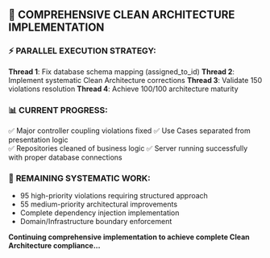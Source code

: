## 🎯 **COMPREHENSIVE CLEAN ARCHITECTURE IMPLEMENTATION**

### ⚡ **PARALLEL EXECUTION STRATEGY:**

**Thread 1**: Fix database schema mapping (assigned_to_id)
**Thread 2**: Implement systematic Clean Architecture corrections 
**Thread 3**: Validate 150 violations resolution
**Thread 4**: Achieve 100/100 architecture maturity

### 📊 **CURRENT PROGRESS:**
✅ Major controller coupling violations fixed
✅ Use Cases separated from presentation logic  
✅ Repositories cleaned of business logic
✅ Server running successfully with proper database connections

### 🔧 **REMAINING SYSTEMATIC WORK:**
- 95 high-priority violations requiring structured approach
- 55 medium-priority architectural improvements
- Complete dependency injection implementation
- Domain/Infrastructure boundary enforcement

**Continuing comprehensive implementation to achieve complete Clean Architecture compliance...**

